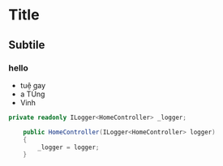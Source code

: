 # Title

## Subtile

### hello

- tuệ gay
- a TÙng
- Vinh

```cs
private readonly ILogger<HomeController> _logger;

    public HomeController(ILogger<HomeController> logger)
    {
        _logger = logger;
    }

```